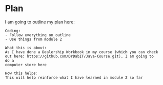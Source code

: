 # Plan

I am going to outline my plan here:


    Coding:
    - Follow everything on outline
    - Use things from module 2

    What this is about:
    As I have done a Dealership Workbook in my course (which you can check out here: https://github.com/DrDabIT/Java-Course.git), I am going to do a 
    computer store here

    How this helps:
    This will help reinforce what I have learned in module 2 so far

    


